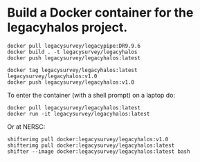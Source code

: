 Build a Docker container for the legacyhalos project.
=====================================================

```
docker pull legacysurvey/legacypipe:DR9.9.6
docker build . -t legacysurvey/legacyhalos
docker push legacysurvey/legacyhalos:latest

docker tag legacysurvey/legacyhalos:latest legacysurvey/legacyhalos:v1.0
docker push legacysurvey/legacyhalos:v1.0
```

To enter the container (with a shell prompt) on a laptop do:
```
docker pull legacysurvey/legacyhalos:latest
docker run -it legacysurvey/legacyhalos:latest
```

Or at NERSC:
```
shifterimg pull docker:legacysurvey/legacyhalos:v1.0
shifterimg pull docker:legacysurvey/legacyhalos:latest
shifter --image docker:legacysurvey/legacyhalos:latest bash
```
